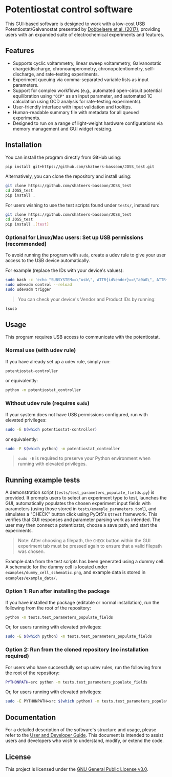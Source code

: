 # Potentiostat control software

This GUI-based software is designed to work with a low-cost USB Potentiostat/Galvanostat presented by [Dobbelaere et al. (2017)](https://doi.org/10.1016/j.ohx.2017.08.001), providing users with an expanded suite of electrochemical experiments and features.


## Features

- Supports cyclic voltammetry, linear sweep voltammetry, Galvanostatic charge/discharge, chronoamperometry, chronopotentiometry, self-discharge, and rate-testing experiments.
- Experiment queuing via comma-separated variable lists as input parameters.
- Support for complex workflows (e.g., automated open-circuit potential equilibration using `"OCP"` as an input parameter, and automated 1C calculation using GCD analysis for rate-testing experiments).
- User-friendly interface with input validation and tooltips.
- Human-readable summary file with metadata for all queued experiments.
- Designed to run on a range of light-weight hardware configurations via memory management and GUI widget resizing.


## Installation

You can install the program directly from GitHub using:

```bash
pip install git+https://github.com/shatners-bassoon/JOSS_test.git
```

Alternatively, you can clone the repository and install using:
```bash
git clone https://github.com/shatners-bassoon/JOSS_test
cd JOSS_test
pip install .
```

For users wishing to use the test scripts found under `tests/`, instead run:
```bash
git clone https://github.com/shatners-bassoon/JOSS_test
cd JOSS_test
pip install .[test]
```

### Optional for Linux/Mac users: Set up USB permissions (recommended)

To avoid running the program with `sudo`, create a udev rule to give your user access to the USB device automatically.

For example (replace the IDs with your device's values):
```bash
sudo bash -c 'echo "SUBSYSTEM==\"usb\", ATTR{idVendor}==\"a0a0\", ATTR{idProduct}==\"0002\", MODE=\"0666\"" > /etc/udev/rules.d/99-usb-potentiostat.rules'
sudo udevadm control --reload
sudo udevadm trigger
```
> You can check your device's Vendor and Product IDs by running:
```bash
lsusb
```


## Usage

This program requires USB access to communicate with the potentiostat.

### Normal use (with udev rule)

If you have already set up a udev rule, simply run:
```bash
potentiostat-controller
```
or equivalently:
```bash
python -m potentiostat_controller
```

### Without udev rule (requires `sudo`)

If your system does not have USB permissions configured, run with elevated privileges:
```bash
sudo -E $(which potentiostat-controller)
```
or equivalently:
```bash
sudo -E $(which python) -m potentiostat_controller
```
> `sudo -E` is required to preserve your Python environment when running with elevated privileges.


## Running example tests

A demonstration script (`tests/test_parameters_populate_fields.py`) is provided. It prompts users to select an experiment type to test, launches the GUI, automatically populates the chosen experiment input fields with parameters (using those stored in `tests/example_parameters.toml`), and simulates a "CHECK" button click using PyQt5's `QtTest` framework. This verifies that GUI responses and parameter parsing work as intended. The user may then connect a potentiostat, choose a save path, and start the experiments.
> Note: After choosing a filepath, the `CHECK` button within the GUI experiment tab must be pressed again to ensure that a valid filepath was chosen.

Example data from the test scripts has been generated using a dummy cell. A schematic for the dummy cell is located under `examples/dummy_cell_schematic.png`, and example data is stored in `examples/example_data/`.

### Option 1: Run after installing the package

If you have installed the package (editable or normal installation), run the following from the root of the repository:
```bash
python -m tests.test_parameters_populate_fields
```
Or, for users running with elevated privileges:
```bash
sudo -E $(which python) -m tests.test_parameters_populate_fields
```

### Option 2: Run from the cloned repository (no installation required)

For users who have successfully set up udev rules, run the following from the root of the repository:
```bash
PYTHONPATH=src python -m tests.test_parameters_populate_fields
```
Or, for users running with elevated privileges:
```bash
sudo -E PYTHONPATH=src $(which python) -m tests.test_parameters_populate_fields
```


## Documentation

For a detailed description of the software's structure and usage, please refer to the [User and Developer Guide](User_and_Developer_Guide.pdf). This document is intended to assist users and developers who wish to understand, modify, or extend the code.

## License

This project is licensed under the [GNU General Public License v3.0](LICENSE).
